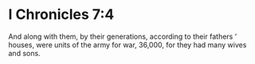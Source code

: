 # I Chronicles 7:4

And along with them, by their generations, according to their fathers ’ houses, were units of the army for war, 36,000, for they had many wives and sons.
